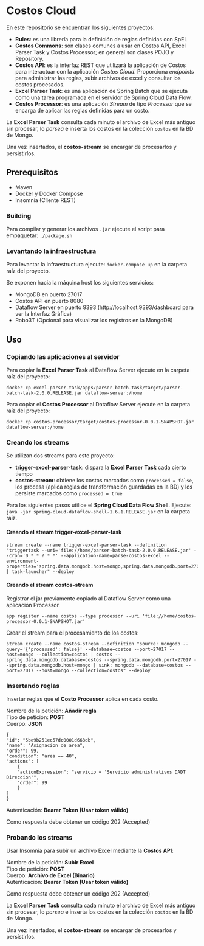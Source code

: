 # Costos Cloud

En este repositorio se encuentran los siguientes proyectos:

- **Rules**: es una librería para la definición de reglas definidas con SpEL
- **Costos Commons**: son clases comunes a usar en Costos API, Excel Parser Task y Costos Processor; en general son clases POJO y Repository.
- **Costos API**: es la interfaz REST que utilizará la aplicación de Costos para interactuar con la aplicación _Costos Cloud_. Proporciona _endpoints_ para administrar las reglas, subir archivos de excel y consultar los costos procesados.
- **Excel Parser Task**: es una aplicación de Spring Batch que se ejecuta como una tarea programada en el servidor de Spring Cloud Data Flow.
- **Costos Processor**: es una aplicación _Stream_ de tipo _Processor_ que se encarga de aplicar las reglas definidas para un costo.

La **Excel Parser Task** consulta cada minuto el archivo de Excel más antiguo sin procesar, lo _parsea_ e inserta los costos en la colección `costos` en la BD de Mongo.

Una vez insertados, el **costos-stream** se encargar de procesarlos y persistirlos.

## Prerequisitos

- Maven
- Docker y Docker Compose
- Insomnia (Cliente REST)

### Building
Para compilar y generar los archivos `.jar` ejecute el script para empaquetar: `./package.sh`

### Levantando la infraestructura
Para levantar la infraestructura ejecute: `docker-compose up` en la carpeta raíz del proyecto. 

Se exponen hacia la máquina host los siguientes servicios:

- MongoDB en puerto 27017
- Costos API en puerto 8080
- Dataflow Server en puerto 9393 (http://localhost:9393/dashboard para ver la Interfaz Gráfica)
- Robo3T (Opcional para visualizar los registros en la MongoDB)

## Uso

### Copiando las aplicaciones al servidor
Para copiar la **Excel Parser Task** al Dataflow Server ejecute en la carpeta raíz del proyecto:  
    
    docker cp excel-parser-task/apps/parser-batch-task/target/parser-batch-task-2.0.0.RELEASE.jar dataflow-server:/home

Para copiar el **Costos Processor** al Dataflow Server ejecute en la carpeta raíz del proyecto:  
    
    docker cp costos-processor/target/costos-processor-0.0.1-SNAPSHOT.jar dataflow-server:/home

### Creando los streams
Se utilizan dos streams para este proyecto:
- **trigger-excel-parser-task**: dispara la **Excel Parser Task** cada cierto tiempo
- **costos-stream**: obtiene los costos marcados como `processed = false`, los procesa (aplica reglas de transformación guardadas en la BD) y los persiste marcados como `processed = true`

Para los siguientes pasos utilice el **Spring Cloud Data Flow Shell**.
Ejecute: `java -jar spring-cloud-dataflow-shell-1.6.1.RELEASE.jar` en la carpeta raíz.

#### Creando el stream trigger-excel-parser-task

    stream create --name trigger-excel-parser-task --definition "triggertask --uri='file://home/parser-batch-task-2.0.0.RELEASE.jar' --cron='0 * * ? * *' --application-name=parse-costos-excel --environment-properties='spring.data.mongodb.host=mongo,spring.data.mongodb.port=27017,spring.data.mongodb.database=costos' | task-launcher" --deploy


#### Creando el stream costos-stream
Registrar el jar previamente copiado al Dataflow Server como una aplicación Processor. 

    app register --name costos --type processor --uri 'file://home/costos-processor-0.0.1-SNAPSHOT.jar'

Crear el stream para el procesamiento de los costos:

    stream create --name costos-stream --definition "source: mongodb --query='{'processed': false}' --database=costos --port=27017 --host=mongo --collection=costos | costos --spring.data.mongodb.database=costos --spring.data.mongodb.port=27017 --spring.data.mongodb.host=mongo | sink: mongodb --database=costos --port=27017 --host=mongo --collection=costos" --deploy

### Insertando reglas
Insertar reglas que el **Costo Processor** aplica en cada costo.

Nombre de la petición: **Añadir regla**  
Tipo de petición: **POST**  
Cuerpo: **JSON**  

    {
    "id": "5be9b251ec57dc0001d663db",
    "name": "Asignacion de area",
    "order": 99,
    "condition": "area == 40",
    "actions": [
        {
        "actionExpression": "servicio = 'Servicio administrativos DADT Direccion'",
        "order": 99
        }
    ]
    }

Autenticación: **Bearer Token (Usar token válido)**  

Como respuesta debe obtener un código 202 (Accepted)

### Probando los streams
Usar Insomnia para subir un archivo Excel mediante la **Costos API**:

Nombre de la petición: **Subir Excel**  
Tipo de petición: **POST**  
Cuerpo: **Archivo de Excel (Binario)**  
Autenticación: **Bearer Token (Usar token válido)**  

Como respuesta debe obtener un código 202 (Accepted)

La **Excel Parser Task** consulta cada minuto el archivo de Excel más antiguo sin procesar, lo _parsea_ e inserta los costos en la colección `costos` en la BD de Mongo.

Una vez insertados, el **costos-stream** se encargar de procesarlos y persistirlos.